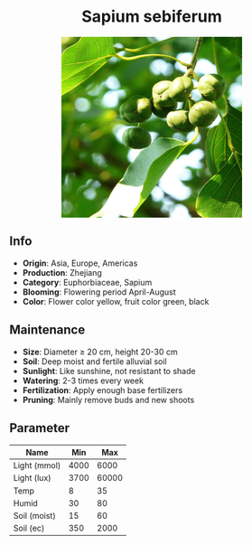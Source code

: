 <h1 align='center'>Sapium sebiferum</h1>
<p align="center">
    <img 
        align='center'
        width='320'
        src="../images/sapium sebiferum.png" 
        alt='Sapium sebiferum' />
</p>

## Info

 - **Origin**: Asia, Europe, Americas
 - **Production**: Zhejiang
 - **Category**: Euphorbiaceae, Sapium
 - **Blooming**: Flowering period April-August
 - **Color**: Flower color yellow, fruit color green, black

## Maintenance

 - **Size**: Diameter ≥ 20 cm, height 20-30 cm
 - **Soil**: Deep moist and fertile alluvial soil
 - **Sunlight**: Like sunshine, not resistant to shade
 - **Watering**: 2-3 times every week
 - **Fertilization**: Apply enough base fertilizers
 - **Pruning**: Mainly remove buds and new shoots

## Parameter

| Name         | Min  | Max   |
|--------------|------|-------|
| Light (mmol) | 4000 | 6000  |
| Light (lux)  | 3700 | 60000 |
| Temp         | 8    | 35    |
| Humid        | 30   | 80    |
| Soil (moist) | 15   | 60    |
| Soil (ec)    | 350  | 2000  |